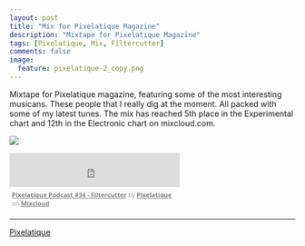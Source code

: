 ```yaml
---
layout: post
title: "Mix for Pixelatique Magazine"
description: "Mixtape for Pixelatique Magazine"
tags: [Pixelatique, Mix, Filtercutter]
comments: false
image:
  feature: pixelatique-2_copy.png 
---
```


Mixtape for Pixelatique magazine, featuring some of the most interesting musicans. These people that I really dig at the moment. All packed with some of my latest tunes.
The mix has reached 5th place in the Experimental chart and 12th in the Electronic chart on mixcloud.com.

<a href="https://www.mixcloud.com/Pixelatique/pixelatique-podcast-34-filtercutter/" target="_blank"><img src="https://images-mix.netdna-ssl.com/w/300/h/300/q/85/upload/images/extaudio/251cfb85-489c-4675-b201-147f4f57e36e.jpg"></a>

<iframe width="300" height="60" src="https://www.mixcloud.com/widget/iframe/?feed=https%3A%2F%2Fwww.mixcloud.com%2FPixelatique%2Fpixelatique-podcast-34-filtercutter%2F&amp;mini=1&amp;embed_uuid=8ed8391b-1d98-4211-88bf-de8dc9f1c9d0&amp;replace=0&amp;hide_cover=1&amp;hide_artwork=1&amp;embed_type=widget_standard&amp;hide_tracklist=1" frameborder="0"></iframe><div style="clear: both; height: 3px; width: 292px;"></div><p style="display: block; font-size: 11px; font-family: 'Open Sans', Helvetica, Arial, sans-serif; margin: 0px; padding: 3px 4px; color: rgb(153, 153, 153); width: 292px;"><a href="https://www.mixcloud.com/Pixelatique/pixelatique-podcast-34-filtercutter/?utm_source=widget&amp;utm_medium=web&amp;utm_campaign=base_links&amp;utm_term=resource_link" target="_blank" style="color:#808080; font-weight:bold;">Pixelatique Podcast #34 - Filtercutter</a><span> by </span><a href="https://www.mixcloud.com/Pixelatique/?utm_source=widget&amp;utm_medium=web&amp;utm_campaign=base_links&amp;utm_term=profile_link" target="_blank" style="color:#808080; font-weight:bold;">Pixelatique</a><span> on </span><a href="https://www.mixcloud.com/?utm_source=widget&amp;utm_medium=web&amp;utm_campaign=base_links&amp;utm_term=homepage_link" target="_blank" style="color:#808080; font-weight:bold;"> Mixcloud</a></p><div style="clear: both; height: 3px; width: 292px;"></div>

---

<div markdown="0"><a href="https://www.mixcloud.com/Pixelatique/pixelatique-podcast-34-filtercutter/" target="_blank" class="btn btn-info">Pixelatique</a></div>
